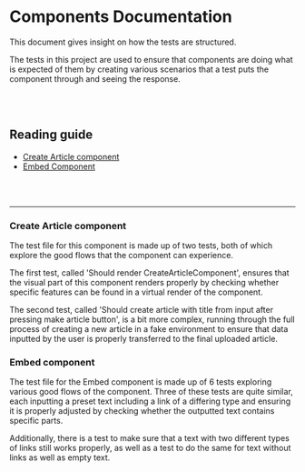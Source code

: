 # **Components Documentation**
This document gives insight on how the tests are structured.

The tests in this project are used to ensure that components are doing what is expected of them by creating various scenarios that a test puts the component through and seeing the response.

<br><br>

## **Reading guide**
- [Create Article component](#create-article-component)
- [Embed Component](#embed-component)

<br><br>

-------------------------------------------------------------------------------------

### **Create Article component**

The test file for this component is made up of two tests, both of which explore the good flows that the component can experience.

The first test, called 'Should render CreateArticleComponent', ensures that the visual part of this component renders properly by checking whether specific features can be found in a virtual render of the component.

The second test, called 'Should create article with title from input after pressing make article button', is a bit more complex, running through the full process of creating a new article in a fake environment to ensure that data inputted by the user is properly transferred to the final uploaded article.

### **Embed component**

The test file for the Embed component is made up of 6 tests exploring various good flows of the component. Three of these tests are quite similar, each inputting a preset text including a link of a differing type and ensuring it is properly adjusted by checking whether the outputted text contains specific parts.

Additionally, there is a test to make sure that a text with two different types of links still works properly, as well as a test to do the same for text without links as well as empty text.


<br><br>

